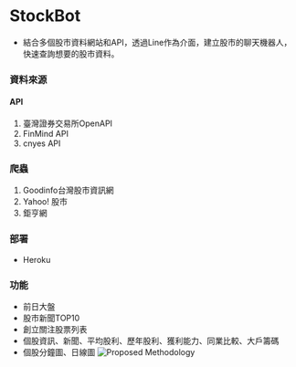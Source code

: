 # StockBot
- 結合多個股市資料網站和API，透過Line作為介面，建⽴股市的聊天機器⼈，快速查詢想要的股市資料。

### 資料來源
#### API
1. 臺灣證券交易所OpenAPI
2. FinMind API
3. cnyes API
### 爬蟲
1. Goodinfo台灣股市資訊網
2. Yahoo! 股市
3. 鉅亨網

### 部署
- Heroku

### 功能
- 前日大盤
- 股市新聞TOP10
- 創立關注股票列表
- 個股資訊、新聞、平均股利、歷年股利、獲利能力、同業比較、大戶籌碼
- 個股分鐘圖、日線圖
![Proposed Methodology](./figure/Stockbot.png)
